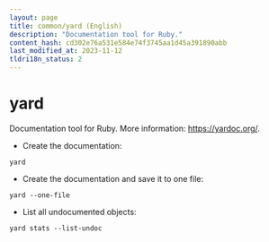 ```yaml
---
layout: page
title: common/yard (English)
description: "Documentation tool for Ruby."
content_hash: cd302e76a531e584e74f3745aa1d45a391890abb
last_modified_at: 2023-11-12
tldri18n_status: 2
---
```

# yard

Documentation tool for Ruby.
More information: <https://yardoc.org/>.

- Create the documentation:

`yard`

- Create the documentation and save it to one file:

`yard --one-file`

- List all undocumented objects:

`yard stats --list-undoc`
